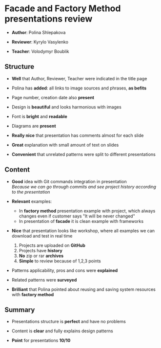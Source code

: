 # Facade and Factory Method presentations review

- **Author**: Polina Shlepakova

- **Reviewer**: Kyrylo Vasylenko

- **Teacher**: Volodymyr Boublik

## Structure

- **Well** that Author, Reviewer, Teacher were indicated in the title page

- Polina has **added**: all links to image sources and phrases, **as befits**

- Page number, creation date also **present**

- Design is **beautiful** and looks harmonious with images

- Font is **bright** and **readable**

- Diagrams are **present**

- **Really nice** that presentation has comments almost for each slide

- **Great** explanation with small amount of text on slides

- **Convenient** that unrelated patterns were split to different presentations

## Content

- **Good** idea with Git commands integration in presentation\
*Because we can go through commits and see project history according to the presentation*

- **Relevant** examples:
  - In **factory method** presentation example with project, which always changes even if customer says "It will be never changed"
  - In presentation of **facade** it is clean example with frameworks

- **Nice** that presentation looks like workshop, where all examples we can download and test in real time
  1. Projects are uploaded on **GitHub**
  2. Projects have **history**
  3. **No** zip or rar **archives**
  4. **Simple** to review because of 1,2,3 points

- Patterns applicability, pros and cons were **explained**

- Related patterns were **surveyed**

- **Brilliant** that Polina pointed about reusing and saving system resources with **factory method**

## Summary

- Presentations structure is **perfect** and have no problems

- Content is **clear** and fully explains design patterns

- **Point** for presentations **10/10**